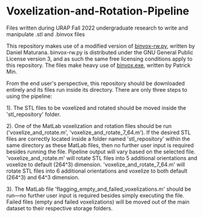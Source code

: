 # Voxelization-and-Rotation-Pipeline
Files written during URAP Fall 2022 undergraduate research to write and manipulate .stl and .binvox files

This repository makes use of a modified version of [binvox-rw.py](https://github.com/dimatura/binvox-rw-py), written by Daniel Maturana. binvox-rw.py is distributed under the GNU General Public License version 3, and as such the same free licensing conditions apply to this repository. The files make heavy use of [binvox.exe](https://www.patrickmin.com/binvox), written by Patrick Min.

From the end user's perspective, this repository should be downloaded entirely and its files run inside its directory. There are only three steps to using the pipeline:

1). The STL files to be voxelized and rotated should be moved inside the 'stl_repository' folder.

2). One of the MatLab voxelization and rotation files should be run ('voxelize_and_rotate.m', 'voxelize_and_rotate_7_64.m'). If the desired STL files are correctly located inside a folder named 'stl_repository' within the same directory as these MatLab files, then no further user input is required besides running the file. Pipeline output will vary based on the selected file. 'voxelize_and_rotate.m' will rotate STL files into 5 additional orientations and voxelize to default (264^3) dimension. 'voxelize_and_rotate_7_64.m' will rotate STL files into 6 additional orientations and voxelize to both default (264^3) and 64^3 dimension.

3). The MatLab file 'flagging_empty_and_failed_voxelizations.m' should be run—no further user input is required besides simply executing the file. Failed files (empty and failed voxelizations) will be moved out of the main dataset to their respective storage folders.

